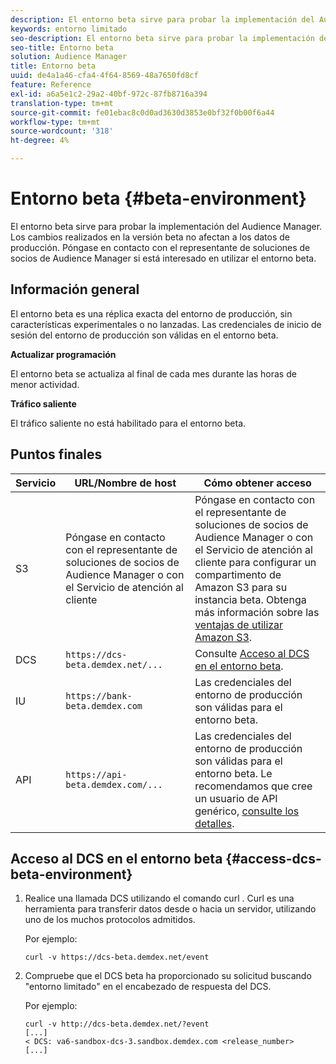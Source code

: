 ```yaml
---
description: El entorno beta sirve para probar la implementación del Audience Manager. Los cambios realizados en la versión beta no afectan a los datos de producción. Póngase en contacto con el representante de soluciones de socios de Audience Manager si está interesado en utilizar el entorno beta.
keywords: entorno limitado
seo-description: El entorno beta sirve para probar la implementación del Audience Manager. Los cambios realizados en la versión beta no afectan a los datos de producción. Póngase en contacto con el representante de soluciones de socios de Audience Manager si está interesado en utilizar el entorno beta.
seo-title: Entorno beta
solution: Audience Manager
title: Entorno beta
uuid: de4a1a46-cfa4-4f64-8569-48a7650fd8cf
feature: Reference
exl-id: a6a5e1c2-29a2-40bf-972c-87fb8716a394
translation-type: tm+mt
source-git-commit: fe01ebac8c0d0ad3630d3853e0bf32f0b00f6a44
workflow-type: tm+mt
source-wordcount: '318'
ht-degree: 4%

---
```


# Entorno beta {#beta-environment}

El entorno beta sirve para probar la implementación del Audience Manager. Los cambios realizados en la versión beta no afectan a los datos de producción. Póngase en contacto con el representante de soluciones de socios de Audience Manager si está interesado en utilizar el entorno beta.

## Información general

El entorno beta es una réplica exacta del entorno de producción, sin características experimentales o no lanzadas. Las credenciales de inicio de sesión del entorno de producción son válidas en el entorno beta.

**Actualizar programación**

El entorno beta se actualiza al final de cada mes durante las horas de menor actividad.

**Tráfico saliente**

El tráfico saliente no está habilitado para el entorno beta.

<!-- 

Added re: AAM-30826.

 -->

## Puntos finales



| Servicio | URL/Nombre de host | Cómo obtener acceso |
|--- |--- | --- |
| S3 | Póngase en contacto con el representante de soluciones de socios de Audience Manager o con el Servicio de atención al cliente | Póngase en contacto con el representante de soluciones de socios de Audience Manager o con el Servicio de atención al cliente para configurar un compartimento de Amazon S3 para su instancia beta. Obtenga más información sobre las [ventajas de utilizar Amazon S3](../reference/amazon-s3.md). |
| DCS | `https://dcs-beta.demdex.net/...` | Consulte [Acceso al DCS en el entorno beta](../reference/beta-environment.md#access-dcs-beta-environment). |
| IU | `https://bank-beta.demdex.com` | Las credenciales del entorno de producción son válidas para el entorno beta. |
| API | `https://api-beta.demdex.com/...` | Las credenciales del entorno de producción son válidas para el entorno beta. Le recomendamos que cree un usuario de API genérico, [consulte los detalles](../api/rest-api-main/aam-api-getting-started.md#requirements). |

## Acceso al DCS en el entorno beta {#access-dcs-beta-environment}

1. Realice una llamada DCS utilizando el comando curl [](https://curl.haxx.se/docs/manpage.html). Curl es una herramienta para transferir datos desde o hacia un servidor, utilizando uno de los muchos protocolos admitidos.

   Por ejemplo:

   `curl -v https://dcs-beta.demdex.net/event`

1. Compruebe que el DCS beta ha proporcionado su solicitud buscando &quot;entorno limitado&quot; en el encabezado de respuesta del DCS.

   Por ejemplo:

   ```
   curl -v http://dcs-beta.demdex.net/?event
   [...]
   < DCS: va6-sandbox-dcs-3.sandbox.demdex.com <release_number>
   [...]
   ```

<!--

1. Determine the load balancer's endpoint IP addresses.

   Run the `dig`  [command](https://en.wikipedia.org/wiki/Dig_(command)) to determine the IP address of the nearest load balancer. The `dig` command queries the Domain Name System and returns the name and IP addresses of the [!DNL Audience Manager] [!UICONTROL Data Collection Servers (DCS)].

   ```
   dig dcs-beta.demdex.net
   ...
   dcs-sandbox-1754093861.us-east-1.elb.amazonaws.com. 60 IN A 52.87.15.51
   dcs-sandbox-1754093861.us-east-1.elb.amazonaws.com. 60 IN A 50.16.150.8
   dcs-sandbox-1754093861.us-east-1.elb.amazonaws.com. 60 IN A 52.2.228.100
   ```

2. Using one of the addresses in the above table, add a static DNS entry in the [!DNL /etc/hosts] file.

   On Windows, modify [!DNL c:\WINDOWS\system32\drivers\etc\hosts].

   For example:

   [!DNL 52.87.15.51 *`samplepartner`*.demdex.net]

   >[!NOTE]
   >
   >The addresses change occasionally, so you must keep your [!DNL /etc/hosts] file up to date.

   Additionally, if you need to set up ID synchronization, you must add a similar entry for [!DNL dpm.demdex.net.]

   [!DNL 52.87.15.51 dpm.demdex.net]. 

3. Make a DCS call, using the `curl` [command](https://curl.haxx.se/docs/manpage.html). Curl is a tool to transfer data from or to a server, using one of many supported protocols.

   For example:

   [!DNL https://<domain>/event?product=camera] 

4. Verify that your request was served by the beta DCS by looking for "sandbox" in the DCS response header.

   For example:

   ```
   curl -v https://dcs-beta.demdex.net/?event
   [...]
   < DCS: va6-sandbox-dcs-3.sandbox.demdex.com <release_number>
   [...]
   ```

   -->
